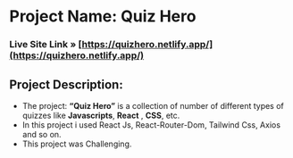 # Project Name: **Quiz Hero**
 ### Live Site Link <strong> » </strong>[https://quizhero.netlify.app/](https://quizhero.netlify.app/)

## Project Description:
* The project: **“Quiz Hero”** is a collection of number of different types of quizzes like **Javascripts**, **React** , **CSS**, etc. 
* In this project i used React Js, React-Router-Dom, Tailwind Css, Axios and so on.
* This project was Challenging.

